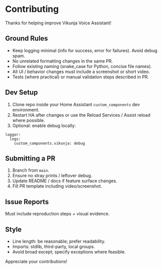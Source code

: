 # Contributing

Thanks for helping improve Vikunja Voice Assistant!

## Ground Rules
- Keep logging minimal (info for success, error for failures). Avoid debug spam.
- No unrelated formatting changes in the same PR.
- Follow existing naming (snake_case for Python, concise file names).
- All UI / behavior changes must include a screenshot or short video.
- Tests (where practical) or manual validation steps described in PR.

## Dev Setup
1. Clone repo inside your Home Assistant `custom_components` dev environment.
2. Restart HA after changes or use the Reload Services / Assist reload where possible.
3. Optional: enable debug locally:
```
logger:
  logs:
    custom_components.vikunja: debug
```

## Submitting a PR
1. Branch from `main`.
2. Ensure no stray prints / leftover debug.
3. Update README / docs if feature surface changes.
4. Fill PR template including video/screenshot.

## Issue Reports
Must include reproduction steps + visual evidence.

## Style
- Line length: be reasonable; prefer readability.
- Imports: stdlib, third-party, local groups.
- Avoid broad except; specify exceptions where feasible.

Appreciate your contributions!
